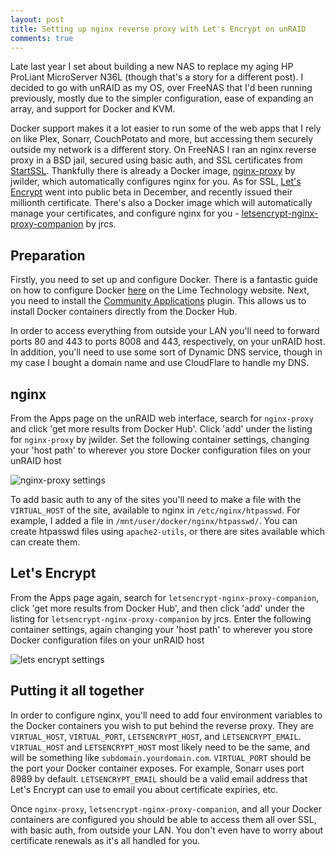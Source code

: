 ```yaml
---
layout: post
title: Setting up nginx reverse proxy with Let's Encrypt on unRAID
comments: true
---
```


Late last year I set about building a new NAS to replace my aging HP ProLiant MicroServer N36L (though that's a story for a different post). I decided to go with unRAID as my OS, over FreeNAS that I'd been running previously, mostly due to the simpler configuration, ease of expanding an array, and support for Docker and KVM.

Docker support makes it a lot easier to run some of the web apps that I rely on like Plex, Sonarr, CouchPotato and more, but accessing them securely outside my network is a different story. On FreeNAS I ran an nginx reverse proxy in a BSD jail, secured using basic auth, and SSL certificates from [StartSSL](https://www.startssl.com/). Thankfully there is already a Docker image, [nginx-proxy](https://hub.docker.com/r/jwilder/nginx-proxy/) by jwilder, which automatically configures nginx for you. As for SSL, [Let's Encrypt](https://letsencrypt.org/) went into public beta in December, and recently issued their millionth certificate. There's also a Docker image which will automatically manage your certificates, and configure nginx for you - [letsencrypt-nginx-proxy-companion](https://hub.docker.com/r/jrcs/letsencrypt-nginx-proxy-companion/) by jrcs.

## Preparation

Firstly, you need to set up and configure Docker. There is a fantastic guide on how to configure Docker [here](https://lime-technology.com/docker-guide/) on the Lime Technology website. Next, you need to install the [Community Applications](https://lime-technology.com/forum/index.php?topic=40262.0) plugin. This allows us to install Docker containers directly from the Docker Hub.

In order to access everything from outside your LAN you'll need to forward ports 80 and 443 to ports 8008 and 443, respectively, on your unRAID host. In addition, you'll need to use some sort of Dynamic DNS service, though in my case I bought a domain name and use CloudFlare to handle my DNS.

## nginx

From the Apps page on the unRAID web interface, search for `nginx-proxy` and click 'get more results from Docker Hub'. Click 'add' under the listing for `nginx-proxy` by jwilder. Set the following container settings, changing your 'host path' to wherever you store Docker configuration files on your unRAID host

<img src="{{ site.baseurl }}img/nginx-proxy-settings.png" alt="nginx-proxy settings">

To add basic auth to any of the sites you'll need to make a file with the `VIRTUAL_HOST` of the site, available to nginx in `/etc/nginx/htpasswd`. For example, I added a file in `/mnt/user/docker/nginx/htpasswd/`. You can create htpasswd files using `apache2-utils`, or there are sites available which can create them.

## Let's Encrypt

From the Apps page again, search for `letsencrypt-nginx-proxy-companion`, click 'get more results from Docker Hub', and then click 'add' under the listing for `letsencrypt-nginx-proxy-companion` by jrcs. Enter the following container settings, again changing your 'host path' to wherever you store Docker configuration files on your unRAID host

<img src="{{ site.baseurl }}img/lets-encrypt-settings.png" alt="lets encrypt settings">

## Putting it all together

In order to configure nginx, you'll need to add four environment variables to the Docker containers you wish to put behind the reverse proxy. They are `VIRTUAL_HOST`, `VIRTUAL_PORT`, `LETSENCRYPT_HOST`, and `LETSENCRYPT_EMAIL`. `VIRTUAL_HOST` and `LETSENCRYPT_HOST` most likely need to be the same, and will be something like `subdomain.yourdomain.com`. `VIRTUAL_PORT` should be the port your Docker container exposes. For example, Sonarr uses port 8989 by default. `LETSENCRYPT_EMAIL` should be a valid email address that Let's Encrypt can use to email you about certificate expiries, etc.

Once `nginx-proxy`, `letsencrypt-nginx-proxy-companion`, and all your Docker containers are configured you should be able to access them all over SSL, with basic auth, from outside your LAN. You don't even have to worry about certificate renewals as it's all handled for you.
